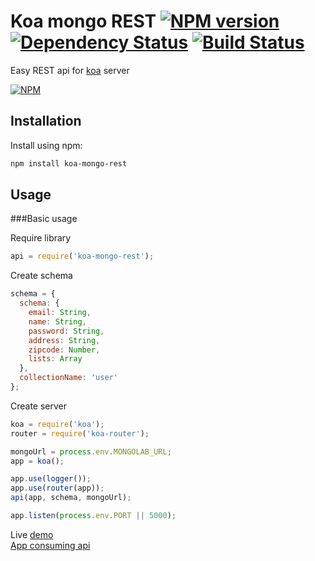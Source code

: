 # Koa mongo REST [![NPM version](https://badge.fury.io/js/koa-mongo-rest.png)](http://badge.fury.io/js/koa-mongo-rest) [![Dependency Status](https://gemnasium.com/t3chnoboy/koa-mongo-rest.png)](https://gemnasium.com/t3chnoboy/koa-mongo-rest) [![Build Status](https://travis-ci.org/t3chnoboy/koa-mongo-rest.png?branch=master)](https://travis-ci.org/t3chnoboy/koa-mongo-rest)

Easy REST api for [koa](http://koajs.com) server  

[![NPM](https://nodei.co/npm/koa-mongo-rest.png?downloads=true)](https://nodei.co/npm/koa-mongo-rest/)



## Installation
Install using npm:
```sh
npm install koa-mongo-rest
```

## Usage

###Basic usage

Require library
```javascript
api = require('koa-mongo-rest');
```

Create schema
```javascript
schema = {
  schema: {
    email: String,
    name: String,
    password: String,
    address: String,
    zipcode: Number,
    lists: Array
  },
  collectionName: 'user'
};
```

Create server
```javascript
koa = require('koa');
router = require('koa-router');

mongoUrl = process.env.MONGOLAB_URL;
app = koa();

app.use(logger());
app.use(router(app));
api(app, schema, mongoUrl);

app.listen(process.env.PORT || 5000);
```

Live [demo](http://watchlist-koa.herokuapp.com/user)  
[App consuming api](http://watchlist-webapp.herokuapp.com/#/)
